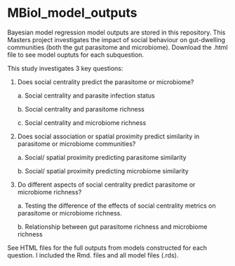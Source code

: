 # MBiol_model_outputs
Bayesian model regression model outputs are stored in this repository. This Masters project investigates the impact of social behaviour on gut-dwelling communities (both the gut parasitome and microbiome). Download the .html file to see model ouptuts for each subquestion. 

This study investigates 3 key questions: 

1. Does social centrality predict the parasitome or microbiome?

      a. Social centrality and parasite infection status

      b. Social centrality and parasitome richness

      c. Social centrality and microbiome richness


2. Does social association or spatial proximity predict similarity in parasitome or microbiome communities?

      a. Social/ spatial proximity predicting parasitome similarity

      b. Social/ spatial proximity predicting microbiome similarity

3. Do different aspects of social centrality predict parasitome or microbiome richness?

      a. Testing the difference of the effects of social centrality metrics on parasitome or microbiome richness.

      b. Relationship between gut parasitome richness and microbiome richness

See HTML files for the full outputs from models constructed for each question. I included the Rmd. files and all model files (.rds). 
